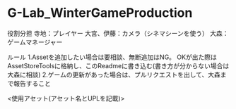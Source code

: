 # G-Lab_WinterGameProduction
役割分担
寺地：プレイヤー
大宮、伊藤：カメラ（シネマシーンを使う）
大森：ゲームマネージャー

ルール
1.Assetを追加したい場合は要相談、無断追加はNG。
  OKが出た際はAssetStoreToolsに格納し、このReadmeに書き込む(書き方が分からない場合は大森に相談)
2.ゲームの更新があった場合は、プルリクエストを出して、大森まで報告すること

<使用アセット(アセット名とUPLを記載)>
